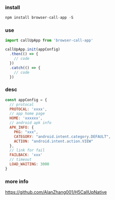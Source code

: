
### install
```javascript
npm install browser-call-app -S
```
### use
```javascript
import callUpApp from 'browser-call-app'

callUpApp.init(appConfig)
  .then(() => {
    // code
  })
  .catch(() => {
    // code
  })
```
### desc
```javascript
const appConfig = {
  // protocal
  PROTOCAL: 'xxxx',
  // app home page
  HOME: 'xxxxxx',
  // android apk info
  APK_INFO: {
    PKG: "xxx",
    CATEGORY: "android.intent.category.DEFAULT",
    ACTION: "android.intent.action.VIEW"
  },
  // link for fail
  FAILBACK: 'xxx'
  // timeout
  LOAD_WAITING: 3000
}
```
### more info
https://github.com/AlanZhang001/H5CallUpNative